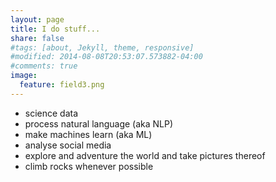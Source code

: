 ```yaml
---
layout: page
title: I do stuff...
share: false
#tags: [about, Jekyll, theme, responsive]
#modified: 2014-08-08T20:53:07.573882-04:00
#comments: true
image:
  feature: field3.png
---
```


* science data
* process natural language (aka NLP)
* make machines learn (aka ML)
* analyse social media
* explore and adventure the world and take pictures thereof
* climb rocks whenever possible


